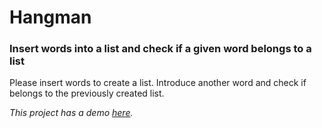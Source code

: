 # Hangman

### Insert words into a list and check if a given word belongs to a list

Please insert words to create a list. Introduce another word and check if belongs to the previously created list.

*This project has a demo [here](https://vladmrn.github.io/hangman/).*